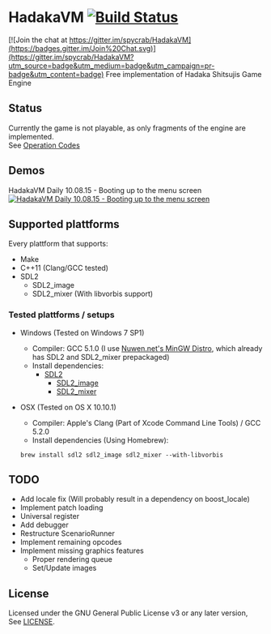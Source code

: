 # HadakaVM [![Build Status](https://travis-ci.org/spycrab/HadakaVM.svg)](https://travis-ci.org/spycrab/HadakaVM)

[![Join the chat at https://gitter.im/spycrab/HadakaVM](https://badges.gitter.im/Join%20Chat.svg)](https://gitter.im/spycrab/HadakaVM?utm_source=badge&utm_medium=badge&utm_campaign=pr-badge&utm_content=badge)
Free implementation of Hadaka Shitsujis Game Engine

## Status
Currently the game is not playable, as only fragments of the engine are implemented.  
See [Operation Codes](https://github.com/spycrab/HadakaVM/wiki/Operation-Codes)  

## Demos
HadakaVM Daily 10.08.15 - Booting up to the menu screen  
[![HadakaVM Daily 10.08.15 - Booting up to the menu screen](http://img.youtube.com/vi/bf4CctMoAao/0.jpg)](http://www.youtube.com/watch?v=bf4CctMoAao)

## Supported plattforms

Every plattform that supports:
- Make
- C++11 (Clang/GCC tested)
- SDL2
  - SDL2_image
  - SDL2_mixer (With libvorbis support)

### Tested plattforms / setups

- Windows (Tested on Windows 7 SP1)
  - Compiler: GCC 5.1.0 (I use [Nuwen.net's MinGW Distro](http://nuwen.net/mingw.html), which already has SDL2 and SDL2_mixer prepackaged)
  - Install dependencies:
    - [SDL2](https://www.libsdl.org/download-2.0.php)
      - [SDL2_image](https://www.libsdl.org/projects/SDL_image/)
      - [SDL2_mixer](https://www.libsdl.org/projects/SDL_mixer/)


- OSX (Tested on OS X 10.10.1)
  - Compiler: Apple's Clang (Part of Xcode Command Line Tools) / GCC 5.2.0
  - Install dependencies (Using Homebrew):
  ```
  brew install sdl2 sdl2_image sdl2_mixer --with-libvorbis
  ```

## TODO
- Add locale fix (Will probably result in a dependency on boost_locale)
- Implement patch loading
- Universal register
- Add debugger  
- Restructure ScenarioRunner  
- Implement remaining opcodes
- Implement missing graphics features
  - Proper rendering queue
  - Set/Update images

## License
Licensed under the GNU General Public License v3 or any later version,  
See [LICENSE](LICENSE).
